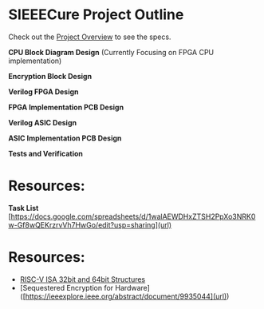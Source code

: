 # SIEEECure Project Outline
Check out the [Project Overview](https://inst.eecs.berkeley.edu/~eecs151/fa25/static/fpga/project) to see the specs.

**CPU Block Diagram Design** (Currently Focusing on FPGA CPU implementation)

**Encryption Block Design**

**Verilog FPGA Design**

**FPGA Implementation PCB Design**

**Verilog ASIC Design**

**ASIC Implementation PCB Design**

**Tests and Verification**

# Resources:
**Task List**
[https://docs.google.com/spreadsheets/d/1walAEWDHxZTSH2PpXo3NRK0w-Gf8wQEKrzrvVh7HwGo/edit?usp=sharing](url)

# Resources:
- [RISC-V ISA 32bit and 64bit Structures]([[https://riscv.org/wp-content/uploads/2017/05/riscv-spec-v2.2.pdf](https://msyksphinz-self.github.io/riscv-isadoc/html/rvi.html)](url))
- [Sequestered Encryption for Hardware] ([https://ieeexplore.ieee.org/abstract/document/9935044](url))
